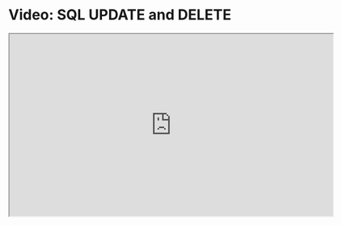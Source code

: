 # Video: SQL UPDATE and DELETE

<iframe src="https://player.vimeo.com/video/594334616/?title=0&byline=0&portrait=0" width="640" height="360" allowfullscreen="allowfullscreen" allow="autoplay; fullscreen; picture-in-picture"></iframe>
